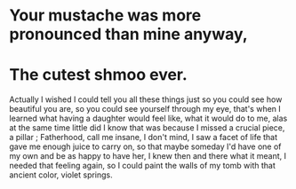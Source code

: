 # Your mustache was more pronounced than mine anyway,
# The cutest shmoo ever.
Actually I wished I could tell you all these things just so you could see how beautiful you are, so you could see yourself through my eye, that's when I learned what having a daughter would feel like, what it would do to me, alas at the same time little did I know that was because I missed a crucial piece, a pillar ; Fatherhood, call me insane, I don't mind, I saw a facet of life that gave me enough juice to carry on, so that maybe someday I'd have one of my own and be as happy to have her, I knew then and there what it meant, I needed that feeling again, so I could paint the walls of my tomb with that ancient color, violet springs.
